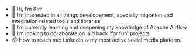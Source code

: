 - 👋 Hi, I’m Kim
- 👀 I’m interested in all things developement, specially migration and integration related tools and libraries
- 🌱 I’m currently learning and deepening my knowledge of Apache Airflow
- 💞️ I’m looking to collaborate on laid back 'for fun' projects
- 📫 How to reach me: LinkedIn is my most active social media platform.

<!---
xTooth/xTooth is a ✨ special ✨ repository because its `README.md` (this file) appears on your GitHub profile.
You can click the Preview link to take a look at your changes.
--->
